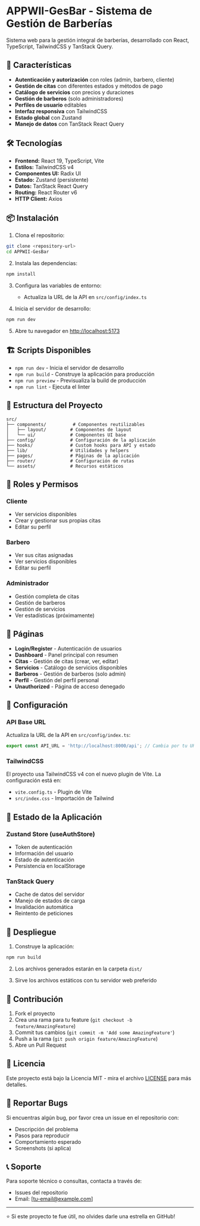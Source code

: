 # APPWII-GesBar - Sistema de Gestión de Barberías

Sistema web para la gestión integral de barberías, desarrollado con React, TypeScript, TailwindCSS y TanStack Query.

## 🚀 Características

- **Autenticación y autorización** con roles (admin, barbero, cliente)
- **Gestión de citas** con diferentes estados y métodos de pago
- **Catálogo de servicios** con precios y duraciones
- **Gestión de barberos** (solo administradores)
- **Perfiles de usuario** editables
- **Interfaz responsiva** con TailwindCSS
- **Estado global** con Zustand
- **Manejo de datos** con TanStack React Query

## 🛠️ Tecnologías

- **Frontend:** React 19, TypeScript, Vite
- **Estilos:** TailwindCSS v4
- **Componentes UI:** Radix UI
- **Estado:** Zustand (persistente)
- **Datos:** TanStack React Query
- **Routing:** React Router v6
- **HTTP Client:** Axios

## 📦 Instalación

1. Clona el repositorio:
```bash
git clone <repository-url>
cd APPWII-GesBar
```

2. Instala las dependencias:
```bash
npm install
```

3. Configura las variables de entorno:
   - Actualiza la URL de la API en `src/config/index.ts`

4. Inicia el servidor de desarrollo:
```bash
npm run dev
```

5. Abre tu navegador en [http://localhost:5173](http://localhost:5173)

## 🏗️ Scripts Disponibles

- `npm run dev` - Inicia el servidor de desarrollo
- `npm run build` - Construye la aplicación para producción
- `npm run preview` - Previsualiza la build de producción
- `npm run lint` - Ejecuta el linter

## 📁 Estructura del Proyecto

```
src/
├── components/          # Componentes reutilizables
│   ├── layout/         # Componentes de layout
│   └── ui/             # Componentes UI base
├── config/             # Configuración de la aplicación
├── hooks/              # Custom hooks para API y estado
├── lib/                # Utilidades y helpers
├── pages/              # Páginas de la aplicación
├── router/             # Configuración de rutas
└── assets/             # Recursos estáticos
```

## 🔐 Roles y Permisos

### Cliente
- Ver servicios disponibles
- Crear y gestionar sus propias citas
- Editar su perfil

### Barbero
- Ver sus citas asignadas
- Ver servicios disponibles
- Editar su perfil

### Administrador
- Gestión completa de citas
- Gestión de barberos
- Gestión de servicios
- Ver estadísticas (próximamente)

## 📱 Páginas

- **Login/Register** - Autenticación de usuarios
- **Dashboard** - Panel principal con resumen
- **Citas** - Gestión de citas (crear, ver, editar)
- **Servicios** - Catálogo de servicios disponibles
- **Barberos** - Gestión de barberos (solo admin)
- **Perfil** - Gestión del perfil personal
- **Unauthorized** - Página de acceso denegado

## 🔧 Configuración

### API Base URL
Actualiza la URL de la API en `src/config/index.ts`:

```typescript
export const API_URL = 'http://localhost:8000/api'; // Cambia por tu URL
```

### TailwindCSS
El proyecto usa TailwindCSS v4 con el nuevo plugin de Vite. La configuración está en:
- `vite.config.ts` - Plugin de Vite
- `src/index.css` - Importación de Tailwind

## 🔄 Estado de la Aplicación

### Zustand Store (useAuthStore)
- Token de autenticación
- Información del usuario
- Estado de autenticación
- Persistencia en localStorage

### TanStack Query
- Cache de datos del servidor
- Manejo de estados de carga
- Invalidación automática
- Reintento de peticiones

## 🚀 Despliegue

1. Construye la aplicación:
```bash
npm run build
```

2. Los archivos generados estarán en la carpeta `dist/`

3. Sirve los archivos estáticos con tu servidor web preferido

## 🤝 Contribución

1. Fork el proyecto
2. Crea una rama para tu feature (`git checkout -b feature/AmazingFeature`)
3. Commit tus cambios (`git commit -m 'Add some AmazingFeature'`)
4. Push a la rama (`git push origin feature/AmazingFeature`)
5. Abre un Pull Request

## 📄 Licencia

Este proyecto está bajo la Licencia MIT - mira el archivo [LICENSE](LICENSE) para más detalles.

## 🐛 Reportar Bugs

Si encuentras algún bug, por favor crea un issue en el repositorio con:
- Descripción del problema
- Pasos para reproducir
- Comportamiento esperado
- Screenshots (si aplica)

## 📞 Soporte

Para soporte técnico o consultas, contacta a través de:
- Issues del repositorio
- Email: [tu-email@example.com]

---

⭐ Si este proyecto te fue útil, no olvides darle una estrella en GitHub!
